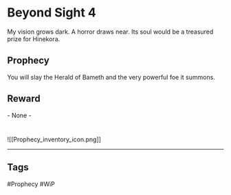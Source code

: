 # Beyond Sight 4
My vision grows dark. A horror draws near. Its soul would be a treasured prize for Hinekora.
## Prophecy
You will slay the Herald of Bameth and the very powerful foe it summons.
## Reward
\- None -

#
![[Prophecy_inventory_icon.png]]

---
## Tags
#Prophecy
#WiP 